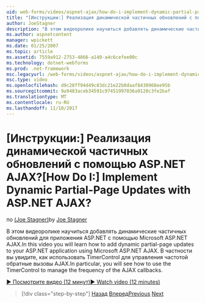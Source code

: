 ```yaml
---
uid: web-forms/videos/aspnet-ajax/how-do-i-implement-dynamic-partial-page-updates-with-aspnet-ajax
title: "[Инструкции:] Реализация динамической частичных обновлений с помощью ASP.NET AJAX? | Документы Майкрософт"
author: JoeStagner
description: "В этом видеоролике научиться добавлять динамические частичных обновлений для приложения ASP.NET с помощью Microsoft ASP.NET AJAX. В частности вы увидите горизонтальном..."
ms.author: aspnetcontent
manager: wpickett
ms.date: 01/25/2007
ms.topic: article
ms.assetid: 7559a912-2753-4866-a140-a4c6cefee00c
ms.technology: dotnet-webforms
ms.prod: .net-framework
msc.legacyurl: /web-forms/videos/aspnet-ajax/how-do-i-implement-dynamic-partial-page-updates-with-aspnet-ajax
msc.type: video
ms.openlocfilehash: d9c28ff94d49c83dc21e22b8daaf8430968ee95b
ms.sourcegitcommit: 9a9483aceb34591c97451997036a9120c3fe2baf
ms.translationtype: MT
ms.contentlocale: ru-RU
ms.lasthandoff: 11/10/2017
---
```

<a name="how-do-i-implement-dynamic-partial-page-updates-with-aspnet-ajax"></a><span data-ttu-id="bc060-105">[Инструкции:] Реализация динамической частичных обновлений с помощью ASP.NET AJAX?</span><span class="sxs-lookup"><span data-stu-id="bc060-105">[How Do I:] Implement Dynamic Partial-Page Updates with ASP.NET AJAX?</span></span>
====================
<span data-ttu-id="bc060-106">по [(Joe Stagner)](https://github.com/JoeStagner)</span><span class="sxs-lookup"><span data-stu-id="bc060-106">by [Joe Stagner](https://github.com/JoeStagner)</span></span>

<span data-ttu-id="bc060-107">В этом видеоролике научиться добавлять динамические частичных обновлений для приложения ASP.NET с помощью Microsoft ASP.NET AJAX.</span><span class="sxs-lookup"><span data-stu-id="bc060-107">In this video you will learn how to add dynamic partial-page updates to your ASP.NET application using Microsoft ASP.NET AJAX.</span></span> <span data-ttu-id="bc060-108">В частности вы увидите, как использовать TimerControl для управления частотой обратные вызовы AJAX.</span><span class="sxs-lookup"><span data-stu-id="bc060-108">In particular, you will see how to use the TimerControl to manage the frequency of the AJAX callbacks.</span></span>

[<span data-ttu-id="bc060-109">&#9654; Посмотрите видео (12 минут)</span><span class="sxs-lookup"><span data-stu-id="bc060-109">&#9654; Watch video (12 minutes)</span></span>](https://channel9.msdn.com/Blogs/ASP-NET-Site-Videos/how-do-i-implement-dynamic-partial-page-updates-with-aspnet-ajax)

>[!div class="step-by-step"]
<span data-ttu-id="bc060-110">[Назад](how-do-i-get-started-with-aspnet-ajax.md)
[Вперед](how-do-i-make-client-side-network-callbacks-with-aspnet-ajax.md)</span><span class="sxs-lookup"><span data-stu-id="bc060-110">[Previous](how-do-i-get-started-with-aspnet-ajax.md)
[Next](how-do-i-make-client-side-network-callbacks-with-aspnet-ajax.md)</span></span>
